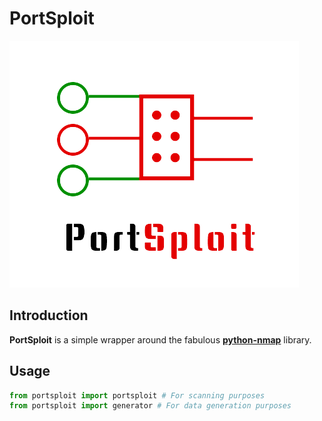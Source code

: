 # PortSploit

![](logo.png)

## Introduction

**PortSploit** is a simple wrapper around the fabulous [**python-nmap**](https://xael.org/pages/python-nmap-en.html) library.

## Usage

```python
from portsploit import portsploit # For scanning purposes
from portsploit import generator # For data generation purposes
```